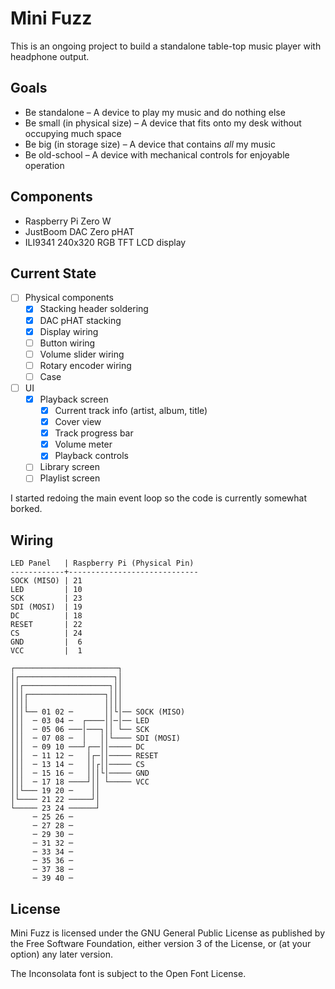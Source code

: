 # Mini Fuzz

This is an ongoing project to build a standalone table-top music player with headphone output.

## Goals

- Be standalone – A device to play my music and do nothing else
- Be small (in physical size) – A device that fits onto my desk without occupying much space
- Be big (in storage size) – A device that contains _all_ my music
- Be old-school – A device with mechanical controls for enjoyable operation

## Components

- Raspberry Pi Zero W
- JustBoom DAC Zero pHAT
- ILI9341 240x320 RGB TFT LCD display

## Current State

- [ ] Physical components
  - [x] Stacking header soldering
  - [x] DAC pHAT stacking
  - [x] Display wiring
  - [ ] Button wiring
  - [ ] Volume slider wiring
  - [ ] Rotary encoder wiring
  - [ ] Case
- [ ] UI
  - [x] Playback screen
    - [x] Current track info (artist, album, title)
    - [x] Cover view
    - [x] Track progress bar
    - [x] Volume meter
    - [x] Playback controls
  - [ ] Library screen
  - [ ] Playlist screen

I started redoing the main event loop so the code is currently somewhat borked.

## Wiring

```
LED Panel   | Raspberry Pi (Physical Pin)
------------+-----------------------------
SOCK (MISO) | 21
LED         | 10
SCK         | 23
SDI (MOSI)  | 19
DC          | 18
RESET       | 22
CS          | 24
GND         |  6
VCC         |  1
```

```
┌───────────────────────┐
│┌─────────────────────┐│
││┌───────────────────┐││
│││┌─────────────────┐│││
││││                 ││││
│││└── 01 02 ─       ││└│── SOCK (MISO)
│││  ─ 03 04 ─  ┌────││─│── LED
│││  ─ 05 06 ───│───┐││ └── SCK
│││  ─ 07 08 ─  │   ││└──── SDI (MOSI)
│││  ─ 09 10 ───┘┌──││───── DC
│││  ─ 11 12 ─   │┌─││───── RESET
│││  ─ 13 14 ─   ││┌││───── CS
│││  ─ 15 16 ─   │││└│───── GND
│││  ─ 17 18 ────┘││ └───── VCC
││└─── 19 20 ─    ││
│└──── 21 22 ─────┘│
└───── 23 24 ──────┘
     ─ 25 26 ─
     ─ 27 28 ─
     ─ 29 30 ─
     ─ 31 32 ─
     ─ 33 34 ─
     ─ 35 36 ─
     ─ 37 38 ─
     ─ 39 40 ─
```

## License

Mini Fuzz is licensed under the GNU General Public License as published by the Free Software Foundation, either version 3 of the License, or (at your option) any later version.

The Inconsolata font is subject to the Open Font License.
